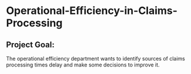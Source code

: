 # Operational-Efficiency-in-Claims-Processing
## Project Goal:
The operational efficiency department wants to identify sources of claims processing times delay and make some decisions to improve it.

